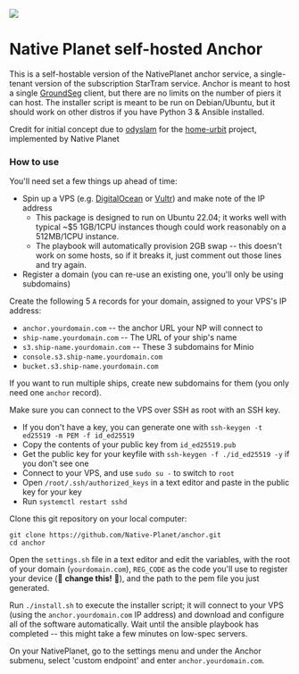 ![](https://nyc3.digitaloceanspaces.com/startram/anchor.png)

# Native Planet self-hosted Anchor

This is a self-hostable version of the NativePlanet anchor service, a single-tenant version of the subscription StarTram service. Anchor is meant to host a single [GroundSeg](https://nativeplanet.io/software) client, but there are no limits on the number of piers it can host. The installer script is meant to be run on Debian/Ubuntu, but it should work on other distros if you have Python 3 & Ansible installed. 

Credit for initial concept due to [odyslam](https://github.com/odyslam) for the [home-urbit](https://github.com/odyslam/home-urbit) project, implemented by Native Planet

### How to use

You'll need set a few things up ahead of time:

- Spin up a VPS (e.g. [DigitalOcean](https://m.do.co/c/94f7fdc03fad) or [Vultr](https://www.vultr.com/?ref=9235764)) and make note of the IP address
  - This package is designed to run on Ubuntu 22.04; it works well with typical ~$5 1GB/1CPU instances though could work reasonably on a 512MB/1CPU instance.
  - The playbook will automatically provision 2GB swap -- this doesn't work on some hosts, so if it breaks it, just comment out those lines and try again.
- Register a domain (you can re-use an existing one, you'll only be using subdomains)

Create the following 5 `A` records for your domain, assigned to your VPS's IP address:
  - `anchor.yourdomain.com` -- the anchor URL your NP will connect to
  - `ship-name.yourdomain.com` -- The URL of your ship's name
  - `s3.ship-name.yourdomain.com` -- These 3 subdomains for Minio
  - `console.s3.ship-name.yourdomain.com`
  - `bucket.s3.ship-name.yourdomain.com`

If you want to run multiple ships, create new subdomains for them (you only need one `anchor` record).

Make sure you can connect to the VPS over SSH as root with an SSH key.
- If you don't have a key, you can generate one with `ssh-keygen -t ed25519 -m PEM -f id_ed25519`
- Copy the contents of your public key from `id_ed25519.pub`
- Get the public key for your keyfile with `ssh-keygen -f ./id_ed25519 -y` if you don't see one
- Connect to your VPS, and use `sudo su -` to switch to `root`
- Open `/root/.ssh/authorized_keys` in a text editor and paste in the public key for your key
- Run `systemctl restart sshd`

Clone this git repository on your local computer:

```
git clone https://github.com/Native-Planet/anchor.git
cd anchor
```

Open the `settings.sh` file in a text editor and edit the variables, with the root of your domain (`yourdomain.com`), `REG_CODE` as the code you'll use to register your device (🚨 **change this!** 🚨), and the path to the pem file you just generated.

Run `./install.sh` to execute the installer script; it will connect to your VPS (using the `anchor.yourdomain.com` IP address) and download and configure all of the software automatically. Wait until the ansible playbook has completed -- this might take a few minutes on low-spec servers.

On your NativePlanet, go to the settings menu and under the Anchor submenu, select 'custom endpoint' and enter `anchor.yourdomain.com`.
